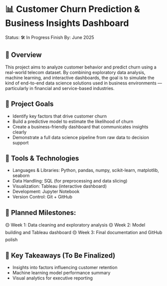 # 📊 Customer Churn Prediction & Business Insights Dashboard
Status: 🛠️ In Progress
Finish By: June 2025

## 🧠 Overview
This project aims to analyze customer behavior and predict churn using a real-world telecom dataset. By combining exploratory data analysis, machine learning, and interactive dashboards, the goal is to simulate the kind of end-to-end data science solutions used in business environments — particularly in financial and service-based industries.

## 🚀 Project Goals
- Identify key factors that drive customer churn
- Build a predictive model to estimate the likelihood of churn
- Create a business-friendly dashboard that communicates insights clearly
- Demonstrate a full data science pipeline from raw data to decision support

## 🧰 Tools & Technologies
- Languages & Libraries: Python, pandas, numpy, scikit-learn, matplotlib, seaborn
- Data Handling: SQL (for preprocessing and data slicing)
- Visualization: Tableau (interactive dashboard)
- Development: Jupyter Notebook
- Version Control: Git + GitHub

## 📅 Planned Milestones:
🟡 Week 1: Data cleaning and exploratory analysis
🟡 Week 2: Model building and Tableau dashboard
🟡 Week 3: Final documentation and GitHub polish
## 📌 Key Takeaways (To Be Finalized)
- Insights into factors influencing customer retention
- Machine learning model performance summary
- Visual analytics for executive reporting
